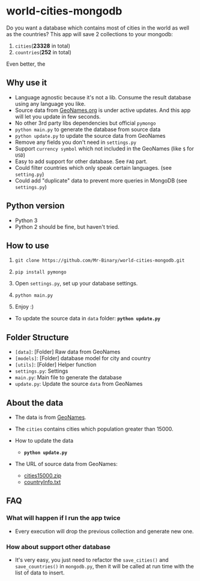 # world-cities-mongodb

Do you want a database which contains most of cities in the world as well as the countries? This app will save 2 collections to your mongodb:

 1. `cities`(**23328** in total)
 1. `countries`(**252** in total)

Even better, the 

## Why use it

 - Language agnostic because it's not a lib. Consume the result database using any language you like.
 - Source data from [GeoNames.org](http://www.geonames.org/) is under active updates. And this app will let you update in few seconds.
 - No other 3rd party libs dependencies but official `pymongo`
 - `python main.py` to generate the database from source data
 - `python update.py` to update the source data from GeoNames
 - Remove any fields you don't need in `settings.py`
 - Support `currency symbol` which not included in the GeoNames (like `$` for `USD`)
 - Easy to add support for other database. See `FAQ` part.
 - Could filter countries which only speak certain languages. (see `setting.py`)
 - Could add "duplicate" data to prevent more queries in MongoDB (see `settings.py`)

## Python version

- Python 3
- Python 2 should be fine, but haven't tried.

## How to use

1. `git clone https://github.com/Mr-Binary/world-cities-mongodb.git`

1. `pip install pymongo`

1. Open `settings.py`, set up your database settings.

1. `python main.py`

1. Enjoy :)

- To update the source data in `data` folder: **`python update.py`**

## Folder Structure

- `[data]`: [Folder] Raw data from GeoNames
- `[models]`: [Folder] database model for city and country
- `[utils]`: [Folder] Helper function
- `settings.py`: Settings
- `main.py`: Main file to generate the database
- `update.py`: Update the source `data` from GeoNames

## About the data

- The data is from [GeoNames](http://www.geonames.org/).

- The `cities` contains cities which population greater than 15000.

- How to update the data
  - **`python update.py`**

- The URL of source data from GeoNames:
  - [cities15000.zip](http://download.geonames.org/export/dump/cities15000.zip)
  - [countryInfo.txt](http://download.geonames.org/export/dump/countryInfo.txt)

## FAQ

### What will happen if I run the app twice

- Every execution will drop the previous collection and generate new one.

### How about support other database

- It's very easy, you just need to refactor the `save_cities()` and `save_countries()` in `mongodb.py`, then it will be called at run time with the list of data to insert.
